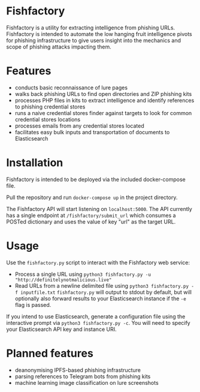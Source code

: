 # Fishfactory

Fishfactory is a utility for extracting intelligence from phishing URLs. Fishfactory is intended to automate the low hanging fruit intelligence pivots for phishing infrastructure to give users insight into the mechanics and scope of phishing attacks impacting them.  

# Features

- conducts basic reconnaissance of lure pages
- walks back phishing URLs to find open directories and ZIP phishing kits
- processes PHP files in kits to extract intelligence and identify references to phishing credential stores
- runs a naive credential stores finder against targets to look for common credential stores locations
- processes emails from any credential stores located
- facilitates easy bulk inputs and transportation of documents to Elasticsearch

# Installation

Fishfactory is intended to be deployed via the included docker-compose file. 

Pull the repository and run ```docker-compose up``` in the project directory. 

The Fishfactory API will start listening on `localhost:5000`. The API currently has a single endpoint at `/fishfactory/submit_url` which consumes a POSTed dictionary and uses the value of key "url" as the target URL.

# Usage

Use the ```fishfactory.py``` script to interact with the Fishfactory web service:

- Process a single URL using `python3 fishfactory.py -u "http://definitelynotmalicious.live"`
- Read URLs from a newline delimited file using `python3 fishfactory.py -f inputfile.txt` 
`fishfactory.py` will output to stdout by default, but will optionally also forward results to your Elasticsearch instance if the `-e` flag is passed.

If you intend to use Elasticsearch, generate a configuration file using the interactive prompt via `python3 fishfactory.py -c`. You will need to specify your Elasticsearch API key and instance URI.

# Planned features

- deanonymising IPFS-based phishing infrastructure
- parsing references to Telegram bots from phishing kits
- machine learning image classification on lure screenshots
